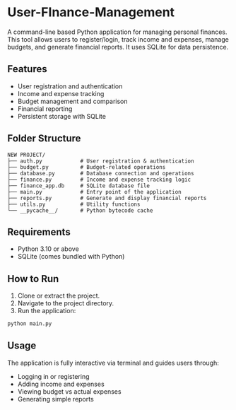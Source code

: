 # User-FInance-Management

A command-line based Python application for managing personal finances. This tool allows users to register/login, track income and expenses, manage budgets, and generate financial reports. It uses SQLite for data persistence.

## Features

-  User registration and authentication
-  Income and expense tracking
-  Budget management and comparison
-  Financial reporting
-  Persistent storage with SQLite

## Folder Structure

```
NEW PROJECT/
├── auth.py            # User registration & authentication
├── budget.py          # Budget-related operations
├── database.py        # Database connection and operations
├── finance.py         # Income and expense tracking logic
├── finance_app.db     # SQLite database file
├── main.py            # Entry point of the application
├── reports.py         # Generate and display financial reports
├── utils.py           # Utility functions
└── __pycache__/       # Python bytecode cache
```

## Requirements

- Python 3.10 or above
- SQLite (comes bundled with Python)

## How to Run

1. Clone or extract the project.
2. Navigate to the project directory.
3. Run the application:

```bash
python main.py
```

## Usage

The application is fully interactive via terminal and guides users through:
- Logging in or registering
- Adding income and expenses
- Viewing budget vs actual expenses
- Generating simple reports

